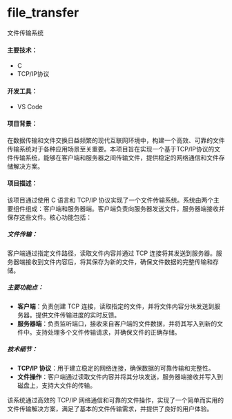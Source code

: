 # file_transfer
文件传输系统

#### 主要技术：

- C
- TCP/IP协议

#### 开发工具：

- VS Code

#### 项目背景：

在数据传输和文件交换日益频繁的现代互联网环境中，构建一个高效、可靠的文件传输系统对于各种应用场景至关重要。本项目旨在实现一个基于TCP/IP协议的文件传输系统，能够在客户端和服务器之间传输文件，提供稳定的网络通信和文件存储解决方案。

#### 项目描述：

该项目通过使用 C 语言和 TCP/IP 协议实现了一个文件传输系统。系统由两个主要组件组成：客户端和服务器端。客户端负责向服务器发送文件，服务器端接收并保存这些文件。核心功能包括：

##### 文件传输：

客户端通过指定文件路径，读取文件内容并通过 TCP 连接将其发送到服务器。服务器端接收到文件内容后，将其保存为新的文件，确保文件数据的完整传输和存储。

##### 主要功能点：

- **客户端**：负责创建 TCP 连接，读取指定的文件，并将文件内容分块发送到服务器。提供文件传输进度的实时反馈。
- **服务器端**：负责监听端口，接收来自客户端的文件数据，并将其写入到新的文件中。支持处理多个文件传输请求，并确保文件的正确存储。

##### 技术细节：

- **TCP/IP 协议**：用于建立稳定的网络连接，确保数据的可靠传输和完整性。
- **文件操作**：客户端通过读取文件内容并将其分块发送，服务器端接收并写入到磁盘上，支持大文件的传输。

该系统通过高效的 TCP/IP 网络通信和可靠的文件操作，实现了一个简单而实用的文件传输解决方案，满足了基本的文件传输需求，并提供了良好的用户体验。
